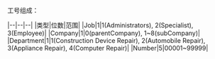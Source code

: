工号组成：

|--|--|--|
|类型|位数|范围|
|Job|1|1(Administrators), 2(Specialist), 3(Employee)|
|Company|1|0(parentCompany), 1~8(subCompany)|
|Department|1|1(Construction Device Repair), 2(Automobile Repair), 3(Appliance Repair), 4(Computer Repair)|
|Number|5|00001~99999|